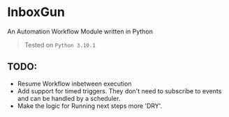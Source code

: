# InboxGun
An Automation Workflow Module written in Python

> Tested on `Python 3.10.1`

## TODO: 
 - Resume Workflow inbetween execution
 - Add support for timed triggers. They don't need to subscribe to events and can be handled by a scheduler.
 - Make the logic for Running next steps more 'DRY'.
